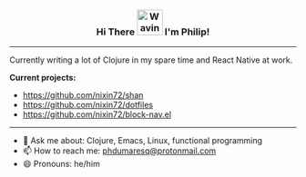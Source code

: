 <h3 align="center">
    Hi There
    <img src="https://raw.githubusercontent.com/nixin72/nixin72/master/wave.gif" 
         alt="Waving hand animated gif"
         height="45"
         width="45" />
    I'm Philip!
</h3>


---

Currently writing a lot of Clojure in my spare time and React Native at work. 

**Current projects:**
- https://github.com/nixin72/shan
- https://github.com/nixin72/dotfiles
- https://github.com/nixin72/block-nav.el

---

- 💬 Ask me about: Clojure, Emacs, Linux, functional programming
- 📫 How to reach me: phdumaresq@protonmail.com
- 😄 Pronouns: he/him
